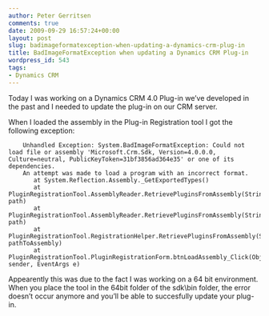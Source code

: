 ```yaml
---
author: Peter Gerritsen
comments: true
date: 2009-09-29 16:57:24+00:00
layout: post
slug: badimageformatexception-when-updating-a-dynamics-crm-plug-in
title: BadImageFormatException when updating a Dynamics CRM Plug-in
wordpress_id: 543
tags:
- Dynamics CRM
---
```


Today I was working on a Dynamics CRM 4.0 Plug-in we’ve developed in the past and I needed to update the plug-in on our CRM server.

When I loaded the assembly in the Plug-in Registration tool I got the following exception:

```
    Unhandled Exception: System.BadImageFormatException: Could not load file or assembly 'Microsoft.Crm.Sdk, Version=4.0.0.0, Culture=neutral, PublicKeyToken=31bf3856ad364e35' or one of its dependencies.
    An attempt was made to load a program with an incorrect format.
       at System.Reflection.Assembly._GetExportedTypes()
       at PluginRegistrationTool.AssemblyReader.RetrievePluginsFromAssembly(String path)
       at PluginRegistrationTool.AssemblyReader.RetrievePluginsFromAssembly(String path)
       at PluginRegistrationTool.RegistrationHelper.RetrievePluginsFromAssembly(String pathToAssembly)
       at PluginRegistrationTool.PluginRegistrationForm.btnLoadAssembly_Click(Object sender, EventArgs e)
```

Appearently this was due to the fact I was working on a 64 bit environment. When you place the tool in the 64bit folder of the sdk\bin folder, the error doesn’t occur anymore and you’ll be able to succesfully update your plug-in.
